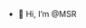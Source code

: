 - 👋 Hi, I’m @MSR
<!---
MSR786/MSR786 is a ✨ special ✨ repository because its `README.md` (this file) appears on your GitHub profile.
You can click the Preview link to take a look at your changes.
--->
